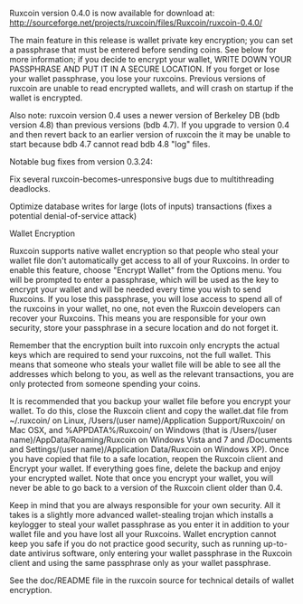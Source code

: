 Ruxcoin version 0.4.0 is now available for download at:
http://sourceforge.net/projects/ruxcoin/files/Ruxcoin/ruxcoin-0.4.0/

The main feature in this release is wallet private key encryption;
you can set a passphrase that must be entered before sending coins.
See below for more information; if you decide to encrypt your wallet,
WRITE DOWN YOUR PASSPHRASE AND PUT IT IN A SECURE LOCATION. If you
forget or lose your wallet passphrase, you lose your ruxcoins.
Previous versions of ruxcoin are unable to read encrypted wallets,
and will crash on startup if the wallet is encrypted.

Also note: ruxcoin version 0.4 uses a newer version of Berkeley DB
(bdb version 4.8) than previous versions (bdb 4.7). If you upgrade
to version 0.4 and then revert back to an earlier version of ruxcoin
the it may be unable to start because bdb 4.7 cannot read bdb 4.8
"log" files.


Notable bug fixes from version 0.3.24:

Fix several ruxcoin-becomes-unresponsive bugs due to multithreading
deadlocks.

Optimize database writes for large (lots of inputs) transactions
(fixes a potential denial-of-service attack)


Wallet Encryption

Ruxcoin supports native wallet encryption so that people who steal your
wallet file don't automatically get access to all of your Ruxcoins.
In order to enable this feature, choose "Encrypt Wallet" from the
Options menu.  You will be prompted to enter a passphrase, which
will be used as the key to encrypt your wallet and will be needed
every time you wish to send Ruxcoins.  If you lose this passphrase,
you will lose access to spend all of the ruxcoins in your wallet,
no one, not even the Ruxcoin developers can recover your Ruxcoins.
This means you are responsible for your own security, store your
passphrase in a secure location and do not forget it.

Remember that the encryption built into ruxcoin only encrypts the
actual keys which are required to send your ruxcoins, not the full
wallet.  This means that someone who steals your wallet file will
be able to see all the addresses which belong to you, as well as the
relevant transactions, you are only protected from someone spending
your coins.

It is recommended that you backup your wallet file before you
encrypt your wallet.  To do this, close the Ruxcoin client and
copy the wallet.dat file from ~/.ruxcoin/ on Linux, /Users/(user
name)/Application Support/Ruxcoin/ on Mac OSX, and %APPDATA%/Ruxcoin/
on Windows (that is /Users/(user name)/AppData/Roaming/Ruxcoin on
Windows Vista and 7 and /Documents and Settings/(user name)/Application
Data/Ruxcoin on Windows XP).  Once you have copied that file to a
safe location, reopen the Ruxcoin client and Encrypt your wallet.
If everything goes fine, delete the backup and enjoy your encrypted
wallet.  Note that once you encrypt your wallet, you will never be
able to go back to a version of the Ruxcoin client older than 0.4.

Keep in mind that you are always responsible for your own security.
All it takes is a slightly more advanced wallet-stealing trojan which
installs a keylogger to steal your wallet passphrase as you enter it
in addition to your wallet file and you have lost all your Ruxcoins.
Wallet encryption cannot keep you safe if you do not practice
good security, such as running up-to-date antivirus software, only
entering your wallet passphrase in the Ruxcoin client and using the
same passphrase only as your wallet passphrase.

See the doc/README file in the ruxcoin source for technical details
of wallet encryption.
